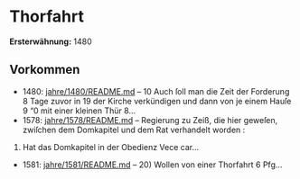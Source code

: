 # Thorfahrt

**Ersterwähnung:** 1480

## Vorkommen
- 1480: [jahre/1480/README.md](../jahre/1480/README.md) – 10 Auch ſoll man die Zeit der Forderung 8 Tage zuvor in
19 der Kirche verkündigen und dann von je einem Hauſe 9
“0 mit einer kleinen Thür 8...
- 1578: [jahre/1578/README.md](../jahre/1578/README.md) – Regierung zu
Zeiß, die hier geweſen, zwiſchen dem Domkapitel und dem
Rat verhandelt worden :

1) Hat das Domkapitel in der Obedienz Vece car...
- 1581: [jahre/1581/README.md](../jahre/1581/README.md) – 20) Wollen von einer Thorfahrt 6 Pfg...
